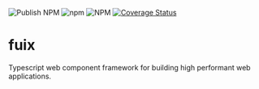 ![Publish NPM](https://github.com/martinrossil/fuix/workflows/Publish%20NPM/badge.svg)
![npm](https://img.shields.io/npm/v/fuix)
![NPM](https://img.shields.io/npm/l/enta)
[![Coverage Status](https://coveralls.io/repos/github/martinrossil/fuix/badge.svg?branch=main)](https://coveralls.io/github/martinrossil/fuix?branch=main)

# fuix
Typescript web component framework for building high performant web applications. 
